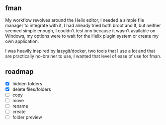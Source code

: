 ## fman

My workflow revolves around the Helix editor, I needed a simple file manager to integrate with it, I had already tried both broot and lf, but neither seemed simple enough, I couldn't test nnn because it wasn't available on Windows, my options were to wait for the Helix plugin system or create my own application.

I was heavily inspired by lazygit/docker, two tools that I use a lot and that are practically no-brainer to use, I wanted that level of ease of use for fman.

## roadmap

- [x] hidden folders
- [x] delete files/folders
- [ ] copy
- [ ] move
- [ ] rename
- [ ] create
- [ ] folder preview
